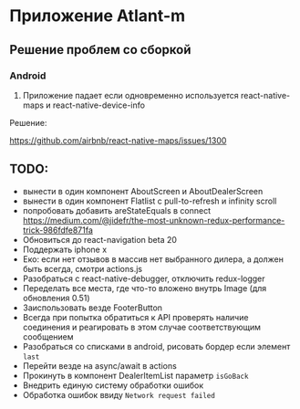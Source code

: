 # Приложение Atlant-m

## Решение проблем со сборкой

### Android

1. Приложение падает если одновременно используется react-native-maps и react-native-device-info

Решение:

https://github.com/airbnb/react-native-maps/issues/1300

## TODO:
- вынести в один компонент AboutScreen и AboutDealerScreen
- вынести в один компонент Flatlist с pull-to-refresh и infinity scroll
- попробовать добавить areStateEquals в connect
https://medium.com/@jidefr/the-most-unknown-redux-performance-trick-986fdfe871fa
- Обновиться до react-navigation beta 20
- Поддержать iphone x
- Еко: если нет отзывов в массив нет выбранного дилера, а должен быть всегда, смотри actions.js
- Разобраться с react-native-debugger, отключить redux-logger
- Переделать все места, где что-то вложено внутрь Image (для обновления 0.51)
- Заиспользовать везде FooterButton
- Всегда при попытка обратиться к API проверять наличие соединения и реагировать в этом случае соответствующим сообщением
- Разобраться со списками в android, рисовать бордер если элемент `last`
- Перейти везде на async/await в actions
- Прокинуть в компонент DealerItemList параметр `isGoBack`
- Внедрить единую систему обработки ошибок
- Обработка ошибок ввиду `Network request failed`
